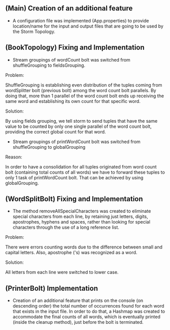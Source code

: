 

(Main) Creation of an additional feature
----------------------------------------
- A configuration file was implemented (App.properties) to provide location/name for
the input and output files that are going to be used by the Storm Topology.


(BookTopology) Fixing and Implementation 
----------------------------------------
- Stream groupings of wordCount bolt was switched from shuffleGrouping to fieldsGrouping.

Problem: 

ShuffleGrouping is establishing even distribution of the tuples coming from wordSplitter
bolt (previous bolt) among the word count bolt parallels. By doing that, more than 1 parallel 
of the word count bolt ends up receiving the same word and establishing its own count for 
that specific word.

Solution: 

By using fields grouping, we tell storm to send tuples that have the same value to be
counted by only one single parallel of the word count bolt, providing the correct
global count  for that word.


- Stream groupings of printWordCount bolt was switched from shuffleGrouping to globalGrouping

Reason:

In order to have a consolidation for all tuples originated from word count bolt (containing
total counts of all words) we have to forward these tuples to only 1 task of
printWordCount bolt. That can be achieved by using globalGrouping.


(WordSplitBolt) Fixing and Implementation
----------------------------------------
- The method removeAllSpecialCharacters was created to eliminate special characters 
from each line, by retaining just letters, digits, apostrophes, hyphens and spaces,
rather than looking for special characters through the use of a long reference list.

Problem:

There were errors counting words due to the difference between small and capital letters. Also, 
apostrophe ('s) was recognized as a word.

Solution: 

All letters from each line were switched to lower case.


(PrinterBolt) Implementation
----------------------------------------
- Creation of an additional feature that prints on the console (on descending order)
the total number of occurrences found for each word that exists in the input file.
In order to do that, a Hashmap was created to accommodate the final counts of all
words, which is eventually printed (inside the cleanup method), just before the bolt
is terminated.